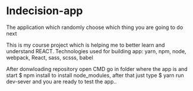# Indecision-app
The application which randomly choose which thing you are going to do next

This is my course project which is helping me to better learn and understand REACT.
Technologies used for building app: yarn, npm, node, webpack, React, sass, scsss, babel 

After donwloading repository open CMD go in folder where the app is and start $ npm install to install node_modules, after that just type $ yarn run dev-sever and you are ready to test the app.. 
